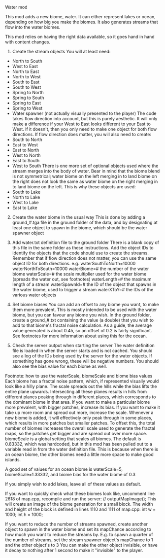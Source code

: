 Water mod

This mod adds a new biome, water. It can either represent lakes or ocean, depending on
how big you make the biomes. It also generates streams that flow into the water biomes.

This mod relies on having the right data available, so it goes hand in hand with content
changes.

1) Create the stream objects
You will at least need:
 - North to South
 - West to East
 - North to East
 - North to West
 - South to East
 - South to West
 - Spring to North
 - Spring to South
 - Spring to East
 - Spring to West
 - Water spawner (not actually visually presented to the player)
The code takes flow direction into account, but this is purely aesthetic. It will only make
a difference if your West to East looks different to your East to West. If it doesn't, then
you only need to make one object for both flow directions. If flow direction does matter, you
will also need to create:
 - South to North
 - East to West
 - East to North
 - West to North
 - East to South
 - West to South
There is one more set of optional objects used where the stream merges into the body of water.
Bear in mind that the biome blend is not symmetrical; water biome on the left merging in to
land biome on the right does not look the same as water biome on the right merging in to land
biome on the left. This is why these objects are used:
 - South to Lake
 - North to Lake
 - West to Lake
 - East to Lake

2) Create the water biome in the usual way
This is done by adding a ground_#.tga file in the ground folder of the data, and by
designating at least one object to spawn in the biome, which should be the water spawner object

3) Add water.txt definition file to the ground folder
There is a blank copy of this file in the same folder as these instructions. Add the object IDs
to identify the objects that the code should use to create the streams. Remember that if flow
direction does not matter, you can use the same object ID for both directions. e.g.
waterSouthToNorth=10000
waterNorthToSouth=10000
waterBiome=# the number of the water biome
waterScale=# the scale multiplier used for the water biome (spreads the water out, see footnotes)
waterLength=# the maximum length of a stream
waterSpawnId=# the ID of the object that spawns in the water biome, used to trigger a stream
waterXToY=# the IDs of the various water objects

4) Set biome biases
You can add an offset to any biome you want, to make them more prevalent. This is mostly intended
to be used with the water biome, but you can favour any biome you wish. In the ground folder, create
a ground_#.txt containing the value (a double) that you wish to add to that biome's fractal noise
calculation. As a guide, the average value generated is about 0.45, so an offset of 0.2 is fairly
significant. See footnotes for more information about using this for the ocean.

5) Check the server output when starting the server
The water definition file is loaded in when the server starts and is not cached. You should see
a log of the IDs being used by the server for the water objects. If something has gone wrong,
these will be negative numbers. You should also see the bias value for each biome as well.

Footnote: how to use the waterScale, biomeScale and biome bias values
Each biome has a fractal noise pattern, which, if represented visually would look like a hilly plane.
The scale spreads out the hills while the bias lifts the entire plane upwards. Intersecting all these
planes results in hills from different planes peaking through in different places, which corresponds
to the dominant biome in that area. If you want to make a particular biome more prevalent, with bigger
patches, increase its bias. If you want to make it take up more room and spread out more, increase the
scale. Whenever a new biome is added, it will effectively only peak through in some places, which
results in more patches but smaller patches. To offset this, the total number of biomes increases the
overall scale used to generate the fractal maps, so the patches get bigger and are spread out over
more space. biomeScale is a global setting that scales all biomes. The default is 0.83332, which was
hardcoded, but in this mod has been pulled out to a variable read in from the water definition file.
This is because when there is an ocean biome, the other biomes need a little more space to make good
islands.

A good set of values for an ocean biome is waterScale=5, biomeScale=1.33332, and biome bias for the
water biome of 0.3

If you simply wish to add lakes, leave all of these values as default.

If you want to quickly check what these biomes look like, uncomment line 2618 of map.cpp, recompile
and run the server:
    // outputMapImage();
This will create an image of the biome generation for a small block. The width and height of the
block is defined in lines 1110 and 1111 of map.cpp:
    int w = 1000;
    int h = 1000;

If you want to reduce the number of streams spawned, create another object to spawn in the water biome
and set its mapChance according to how much you want to reduce the streams by. E.g. to spawn a quarter
of the number of streams, set the stream spawner object's mapChance to 1 and the other object's to 3
You can make the other object invisible, or have it decay to nothing after 1 second to make it
"invisible" to the player.